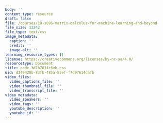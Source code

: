 ```yaml
---
body: ''
content_type: resource
draft: false
file: /courses/18-s096-matrix-calculus-for-machine-learning-and-beyond-january-iap-2022/code-3d7b701fc6eb.css
file_size: 12242
file_type: text/css
image_metadata:
  caption: ''
  credit: ''
  image-alt: ''
learning_resource_types: []
license: https://creativecommons.org/licenses/by-nc-sa/4.0/
resourcetype: Document
title: code-3d7b701fc6eb.css
uid: d349428b-83fb-485a-85ef-f7d97614dafb
video_files:
  video_captions_file: ''
  video_thumbnail_file: ''
  video_transcript_file: ''
video_metadata:
  video_speakers: ''
  video_tags: ''
  youtube_description: ''
  youtube_id: ''
---
```

